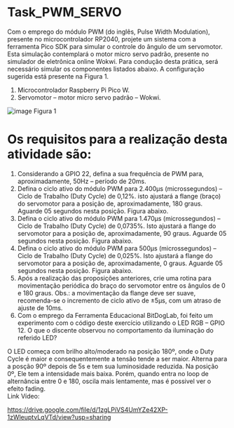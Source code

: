 ﻿# Task_PWM_SERVO

  Com o emprego do módulo PWM (do inglês, Pulse Width Modulation),
presente no microcontrolador RP2040, projete um sistema com a
ferramenta Pico SDK para simular o controle do ângulo de um
servomotor. Esta simulação contemplará o motor micro servo
padrão, presente no simulador de eletrônica online Wokwi. Para
condução desta prática, será necessário simular os componentes
listados abaixo. A configuração sugerida está presente na Figura 1.
1) Microcontrolador Raspberry Pi Pico W.
2) Servomotor – motor micro servo padrão – Wokwi.

 ![image](https://github.com/user-attachments/assets/132702ff-a2fc-4c6a-903a-095eea5b5934)
Figura 1

# Os requisitos para a realização desta atividade são:

1) Considerando a GPIO 22, defina a sua frequência de PWM para,
aproximadamente, 50Hz – período de 20ms. 
2) Defina o ciclo ativo do módulo PWM para 2.400µs
(microssegundos) – Ciclo de Trabalho (Duty Cycle) de 0,12%. isto
ajustará a flange (braço) do servomotor para a posição de,
aproximadamente, 180 graus. Aguarde 05 segundos nesta
posição. Figura abaixo.
4) Defina o ciclo ativo do módulo PWM para 1.470µs
(microssegundos) – Ciclo de Trabalho (Duty Cycle) de 0,0735%.
Isto ajustará a flange do servomotor para a posição de,
aproximadamente, 90 graus. Aguarde 05 segundos nesta
posição. Figura abaixo.
5) Defina o ciclo ativo do módulo PWM para 500µs
(microssegundos) – Ciclo de Trabalho (Duty Cycle) de 0,025%.
Isto ajustará a flange do servomotor para a posição de,
aproximadamente, 0 graus. Aguarde 05 segundos nesta
posição. Figura abaixo.
7) Após a realização das proposições anteriores, crie uma rotina
para movimentação periódica do braço do servomotor entre os
ângulos de 0 e 180 graus. Obs.: a movimentação da flange deve
ser suave, recomenda-se o incremento de ciclo ativo de ±5µs,
com um atraso de ajuste de 10ms. 
8) Com o emprego da Ferramenta Educacional BitDogLab, foi feito
um experimento com o código deste exercício utilizando o LED
RGB – GPIO 12. O que o discente observou no comportamento
da iluminação do referido LED?

O LED começa com brilho alto/moderado na posição 180º, onde o Duty Cycle é maior e consequentemente a tensão tende a ser maior. Alterna para a posção 90º depois de 5s e tem sua luminosidade reduzida. Na posição 0º, Ele tem a intensidade mais baixa. Porém, quando entra no loop de alternância entre 0 e 180, oscila mais lentamente, mas é possivel ver o efeito fading.  
Link Vídeo:

https://drive.google.com/file/d/1zgLPiVS4UmYZe42XP-1zWleuptvLqVTd/view?usp=sharing
